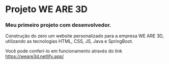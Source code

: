 <h1>Projeto WE ARE 3D</h1> 
<h3>Meu primeiro projeto com desenvolvedor.</h3>

Construção do zero um website personalizado para a empresa WE ARE 3D, utilizando as tecnologias HTML, CSS, JS, Java e SpringBoot.

Você pode conferi-lo em funcionamento através do link https://weare3d.netlify.app/
